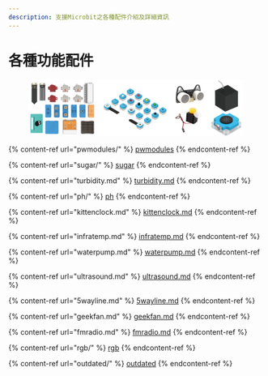 ```yaml
---
description: 支援Microbit之各種配件介紹及詳細資訊
---
```


# 各種功能配件

<figure><img src="../.gitbook/assets/modules.png" alt=""><figcaption></figcaption></figure>

{% content-ref url="pwmodules/" %}
[pwmodules](pwmodules/)
{% endcontent-ref %}

{% content-ref url="sugar/" %}
[sugar](sugar/)
{% endcontent-ref %}

{% content-ref url="turbidity.md" %}
[turbidity.md](turbidity.md)
{% endcontent-ref %}

{% content-ref url="ph/" %}
[ph](ph/)
{% endcontent-ref %}

{% content-ref url="kittenclock.md" %}
[kittenclock.md](kittenclock.md)
{% endcontent-ref %}

{% content-ref url="infratemp.md" %}
[infratemp.md](infratemp.md)
{% endcontent-ref %}

{% content-ref url="waterpump.md" %}
[waterpump.md](waterpump.md)
{% endcontent-ref %}

{% content-ref url="ultrasound.md" %}
[ultrasound.md](ultrasound.md)
{% endcontent-ref %}

{% content-ref url="5wayline.md" %}
[5wayline.md](5wayline.md)
{% endcontent-ref %}

{% content-ref url="geekfan.md" %}
[geekfan.md](geekfan.md)
{% endcontent-ref %}

{% content-ref url="fmradio.md" %}
[fmradio.md](fmradio.md)
{% endcontent-ref %}

{% content-ref url="rgb/" %}
[rgb](rgb/)
{% endcontent-ref %}

{% content-ref url="outdated/" %}
[outdated](outdated/)
{% endcontent-ref %}
